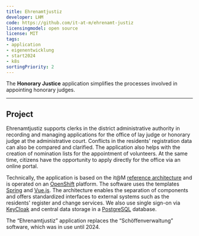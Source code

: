 ```yaml
---
title: Ehrenamtjustiz
developer: LHM
code: https://github.com/it-at-m/ehrenamt-justiz
licensingmodel: open source
license: MIT
tags:
- application
- eigenentwicklung
- start2024
- k8s
sortingPriority: 2
---
```


The __Honorary Justice__ application simplifies the processes involved in appointing honorary judges.

---

## Project

Ehrenamtjustiz supports clerks in the district administrative authority in recording and managing applications for the office of lay judge or honorary judge at the administrative court. Conflicts in the residents' registration data can also be compared and clarified. The application also helps with the creation of nomination lists for the appointment of volunteers. At the same time, citizens have the opportunity to apply directly for the office via an online portal.

Technically, the application is based on the it@M [reference architecture](https://github.com/it-at-m/refarch) and is operated on an [OpenShift](openshift.md) platform. The software uses the templates [Spring](spring.md) and [Vue.js](vuejs.md). The architecture enables the separation of components and offers standardized interfaces to external systems such as the residents' register and change services. We also use single sign-on via [KeyCloak](keycloak.md) and central data storage in a [PostgreSQL](postgresql.md) database.

The “Ehrenamtjustiz” application replaces the “Schöffenverwaltung” software, which was in use until 2024.
